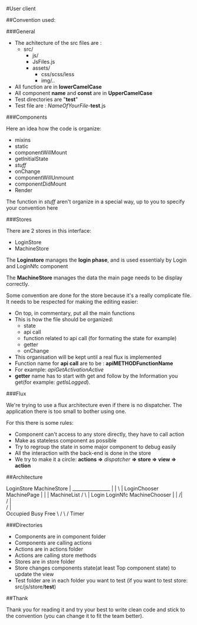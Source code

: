 #User client

##Convention used:

###General

- The achitecture of the src files are :
  - src/
    - js/
     - JsFiles.js
    - assets/
      - css/scss/less
      - img/..
- All function are in **lowerCamelCase**
- All component **name** and **const** are in **UpperCamelCase**
- Test directories are "__test__"
- Test file are : *NameOfYourFile*-**test**.js

###Components

Here an idea how the code is organize:
 - mixins
 - static
 - componentWillMount
 - getInitialState
 - *stuff*
 - onChange
 - componentWillUnmount
 - componentDidMount
 - Render

The function in *stuff* aren't organize in a special way, up to you to specify your convention here

###Stores

There are 2 stores in this interface:
 - LoginStore
 - MachineStore

The **Loginstore** manages the **login phase**, and is used essentialy by Login and LoginNfc component

The **MachineStore** manages the data the main page needs to be display correctly.

Some convention are done for the store because it's a really complicate file. It needs to be respected for making the editing easier:
 - On top, in commentary, put all the main functions
 - This is how the file should be organized: 
   - state
   - api call
   - function related to api call (for formating the state for example)
   - getter
   - onChange
 - This organisation will be kept until a real flux is implemented
 - Function name for **api call** are to be : **apiMETHODFunctionName**
  - For example: *apiGetActivationActive*
 - **getter** name has to start with get and follow by the Information you get(for example: *getIsLogged*).

###Flux

We're trying to use a flux architecture even if there is no dispatcher.
The application there is too small to bother using one.

For this there is some rules:
 - Component can't access to any store directly, they have to call action
 - Make as stateless component as possible
 - Try to regroup the state in some major component to debug easily
 - All the interaction with the back-end is done in the store
 - We try to make it a circle: **actions =>** *dispatcher* **=> store => view => action**

##Architecture

  LoginStore                MachineStore
      |     \________________      |
      |                      \     |
 LoginChooser                 MachinePage
      |                            |
      |                       MachineList
     / \                           |
Login   LoginNfc              MachineChooser
                                   |
                                   |
                                  /|\
                                 / | \
                                /  |  \
                         Occupied Busy Free
                            \    /
                             \  /
                             Timer
                             
###Directories

- Components are in component folder
- Components are calling actions
- Actions are in actions folder
- Actions are calling store methods
- Stores are in store folder
- Store changes components state(at least Top component state) to update the view
- Test folder are in each folder you want to test (if you want to test store: src/js/store/__test__)

##Thank

Thank you for reading it and try your best to write clean code and stick to the convention (you can change it to fit the team better).
